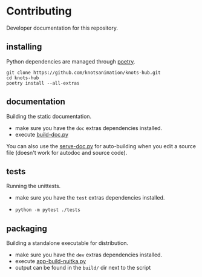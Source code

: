 # Contributing

Developer documentation for this repository.

## installing

Python dependencies are managed through [poetry](https://python-poetry.org/).

```shell
git clone https://github.com/knotsanimation/knots-hub.git
cd knots-hub
poetry install --all-extras
```

## documentation

Building the static documentation.

- make sure you have the `doc` extras dependencies installed.
- execute [build-doc.py](doc/build-doc.py)

You can also use the [serve-doc.py](doc/serve-doc.py) for auto-building when 
you edit a source file (doesn't work for autodoc and source code).

## tests

Running the unittests.

- make sure you have the `test` extras dependencies installed.
- ```shell
  python -m pytest ./tests  
  ```
  
## packaging

Building a standalone executable for distribution.

- make sure you have the `dev` extras dependencies installed.
- execute [app-build-nuitka.py](scripts/app-build-nuitka.py)
- output can be found in the `build/` dir next to the script


